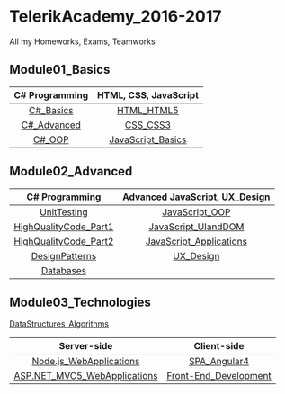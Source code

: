 # TelerikAcademy_2016-2017
All my Homeworks, Exams, Teamworks

## Module01_Basics
| C# Programming                         | HTML, CSS, JavaScript                  |
|:--------------------------------------:|:--------------------------------------:|
| [C#_Basics](Module01_Basics/01.C%23_Basics) | [HTML_HTML5](Module01_Basics/04.HTML)|
| [C#_Advanced](Module01_Basics/02.C%23_Advanced) | [CSS_CSS3](Module01_Basics/05.CSS)|
| [C#_OOP](Module01_Basics/03.C%23_OOP) | [JavaScript_Basics](Module01_Basics/06.JavaScript_Basics)|

## Module02_Advanced
| C# Programming                         | Advanced JavaScript, UX_Design         |
|:--------------------------------------:|:--------------------------------------:|
| [UnitTesting](Module02_Advanced/01.UnitTesting) | [JavaScript_OOP](Module02_Advanced/06.JavaScript_OOP) |
| [HighQualityCode_Part1](Module02_Advanced/02.HighQualityCode_Part1) | [JavaScript_UIandDOM](Module02_Advanced/07.JavaScript_UIandDOM) |
| [HighQualityCode_Part2](Module02_Advanced/03.HighQualityCode_Part2) | [JavaScript_Applications](Module02_Advanced/08.JavaScript_Applications) |
| [DesignPatterns](Module02_Advanced/04.DesignPatterns) | [UX_Design](Module02_Advanced/09.UX_Design) |
| [Databases](Module02_Advanced/05.Databases) |  |

## Module03_Technologies
[DataStructures_Algorithms](Module03_Technologies/01.DataStructures_Algorithms)

| Server-side                            | Client-side                            |
|:--------------------------------------:|:--------------------------------------:|
| [Node.js_WebApplications](Module03_Technologies/02.Node.js_WebApplications) | [SPA_Angular4](Module03_Technologies/03.SPA_Angular4) |
| [ASP.NET_MVC5_WebApplications](Module03_Technologies/04.ASP.NET_MVC5_WebApplications) | [Front-End_Development](Module03_Technologies/05.Front-End_Development) |